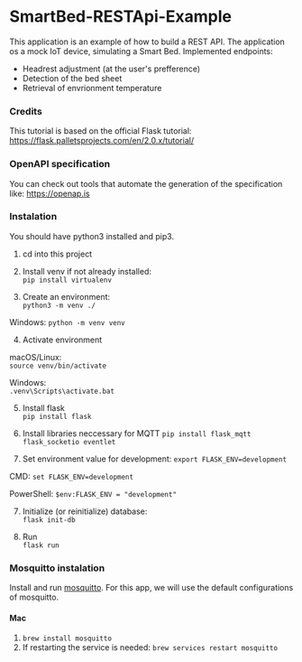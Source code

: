 # SmartBed-RESTApi-Example

This application is an example of how to build a REST API. The application os a mock
IoT device, simulating a Smart Bed.
Implemented endpoints:

* Headrest adjustment (at the user's prefference)
* Detection of the bed sheet
* Retrieval of envrionment temperature

### Credits
This tutorial is based on the official Flask tutorial: https://flask.palletsprojects.com/en/2.0.x/tutorial/

### OpenAPI specification

You can check out tools that automate the generation of the specification like:
https://openap.is

### Instalation

You should have python3 installed and pip3. 

1. cd into this project  

2. Install venv if not already installed:  
`pip install virtualenv`
  
3. Create an environment:  
`python3 -m venv ./`
  
Windows: `python -m venv venv`  

4. Activate environment  

macOS/Linux:  
`source venv/bin/activate`  

Windows:  
`.venv\Scripts\activate.bat`

5. Install flask  
`pip install flask`

5. Install libraries neccessary for MQTT
`pip install flask_mqtt flask_socketio eventlet`

5. Set environment value for development:
`export FLASK_ENV=development`

CMD:
`set FLASK_ENV=development`

PowerShell:
`$env:FLASK_ENV = "development"`

7. Initialize (or reinitialize) database:  
`flask init-db`

7. Run  
`flask run`

### Mosquitto instalation

Install and run [mosquitto](https://mosquitto.org/download/).
For this app, we will use the default configurations of mosquitto.

#### Mac

1. `brew install mosquitto`
2. If restarting the service is needed: `brew services restart mosquitto`

